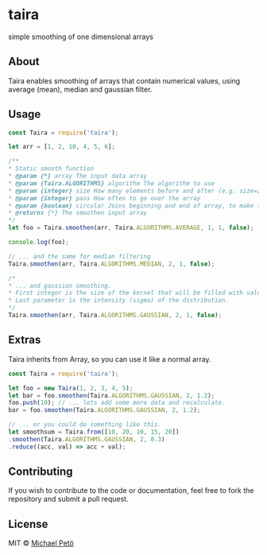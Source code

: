 # taira
simple smoothing of one dimensional arrays

## About
Taira enables smoothing of arrays that contain numerical values, using average (mean), median and gaussian filter.

## Usage
``` javascript
const Taira = require('taira');

let arr = [1, 2, 10, 4, 5, 6];

/**
* Static smooth function
* @param {*} array The input data array
* @param {Taira.ALGORITHMS} algorithm The algorithm to use 
* @param {integer} size How many elements before and after (e.g. size=2, means a kernel of 2*size+1)
* @param {integer} pass How often to go over the array
* @param {boolean} circular Joins beginning and end of array, to make the array circular
* @returns {*} The smoothen input array
*/
let foo = Taira.smoothen(arr, Taira.ALGORITHMS.AVERAGE, 1, 1, false);

console.log(foo);

// ... and the same for median filtering
Taira.smoothen(arr, Taira.ALGORITHMS.MEDIAN, 2, 1, false);

/*
* ... and gaussian smoothing.
* First integer is the size of the kernel that will be filled with values from a Gaussian distribution.
* Last parameter is the intensity (sigma) of the distribution.
*/
Taira.smoothen(arr, Taira.ALGORITHMS.GAUSSIAN, 2, 1, false);
```

## Extras

Taira inherits from Array, so you can use it like a normal array.
``` javascript
const Taira = require('taira');

let foo = new Taira(1, 2, 3, 4, 5);
let bar = foo.smoothen(Taira.ALGORITHMS.GAUSSIAN, 2, 1.2);
foo.push(10); // ... lets add some more data and recalculate.
bar = foo.smoothen(Taira.ALGORITHMS.GAUSSIAN, 2, 1.2);

// ... or you could do something like this.
let smoothsum = Taira.from([10, 20, 10, 15, 20])
.smoothen(Taira.ALGORITHMS.GAUSSIAN, 2, 0.3)
.reduce((acc, val) => acc + val);
```

## Contributing
If you wish to contribute to the code or documentation, feel free to fork the repository and submit a pull request.

## License
MIT © [Michael Petö](https://github.com/petoem)